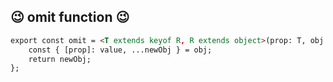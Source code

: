 ## 😉 omit function 😉

```html
export const omit = <T extends keyof R, R extends object>(prop: T, obj: R): Pick<R, Exclude<keyof R, T>> => {
    const { [prop]: value, ...newObj } = obj;
    return newObj;
};
```
